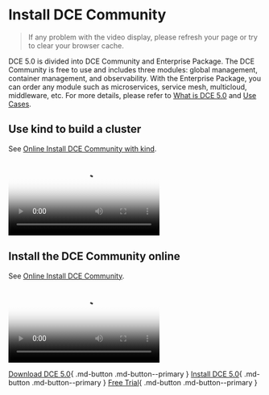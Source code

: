 # Install DCE Community

> If any problem with the video display, please refresh your page or try to clear your browser cache.

DCE 5.0 is divided into DCE Community and Enterprise Package. The DCE Community is free to use and includes three modules: global management, container management, and observability. With the Enterprise Package, you can order any module such as microservices, service mesh, multicloud, middleware, etc. For more details, please refer to [What is DCE 5.0](../dce/index.md) and [Use Cases](../dce/scenario.md).

## Use kind to build a cluster

See [Online Install DCE Community with kind](../install/community/kind/online.md).

<div class="responsive-video-container">
<video controls src="https://harbor-test2.cn-sh2.ufileos.com/docs/videos/kind-cluster.mp4" preload="metadata" poster="images/install-kind.png"></video>
</div>

## Install the DCE Community online

See [Online Install DCE Community](../install/index.md#_2).

<div class="responsive-video-container">
<video controls src="https://harbor-test2.cn-sh2.ufileos.com/docs/videos/online-install-community.mp4" preload="metadata" poster="images/install-online.png"></video>
</div>

[Download DCE 5.0](../download/index.md){ .md-button .md-button--primary }
[Install DCE 5.0](../install/index.md){ .md-button .md-button--primary }
[Free Trial](../dce/license0.md){ .md-button .md-button--primary }
